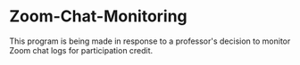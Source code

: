 # Zoom-Chat-Monitoring
This program is being made in response to a professor's decision to monitor Zoom chat logs for participation credit.

